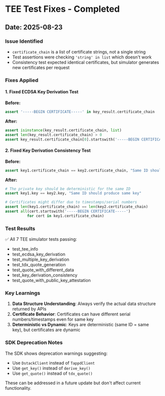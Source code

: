 # TEE Test Fixes - Completed

## Date: 2025-08-23

### Issue Identified
- `certificate_chain` is a list of certificate strings, not a single string
- Test assertions were checking `'string' in list` which doesn't work
- Consistency test expected identical certificates, but simulator generates new certificates per request

### Fixes Applied

#### 1. Fixed ECDSA Key Derivation Test
**Before:**
```python
assert '-----BEGIN CERTIFICATE-----' in key_result.certificate_chain
```

**After:**
```python
assert isinstance(key_result.certificate_chain, list)
assert len(key_result.certificate_chain) > 0
assert key_result.certificate_chain[0].startswith('-----BEGIN CERTIFICATE-----')
```

#### 2. Fixed Key Derivation Consistency Test
**Before:**
```python
assert key1.certificate_chain == key2.certificate_chain, "Same ID should produce same certificate"
```

**After:**
```python
# The private key should be deterministic for the same ID
assert key1.key == key2.key, "Same ID should produce same key"

# Certificates might differ due to timestamps/serial numbers
assert len(key1.certificate_chain) == len(key2.certificate_chain)
assert all(cert.startswith('-----BEGIN CERTIFICATE-----') 
          for cert in key1.certificate_chain)
```

### Test Results
✅ All 7 TEE simulator tests passing:
- test_tee_info
- test_ecdsa_key_derivation
- test_multiple_key_derivation
- test_tdx_quote_generation
- test_quote_with_different_data
- test_key_derivation_consistency
- test_quote_with_public_key_attestation

### Key Learnings
1. **Data Structure Understanding**: Always verify the actual data structure returned by APIs
2. **Certificate Behavior**: Certificates can have different serial numbers/timestamps even for same key
3. **Deterministic vs Dynamic**: Keys are deterministic (same ID = same key), but certificates are dynamic

### SDK Deprecation Notes
The SDK shows deprecation warnings suggesting:
- Use `DstackClient` instead of `TappdClient`
- Use `get_key()` instead of `derive_key()`
- Use `get_quote()` instead of `tdx_quote()`

These can be addressed in a future update but don't affect current functionality.